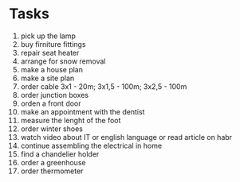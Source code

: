 #      Tasks

1. pick up the lamp
2. buy firniture fittings
3. repair seat heater
4. arrange for snow removal
5. make a house plan
6. make a site plan
7. order cable 3x1 - 20m; 3x1,5 - 100m; 3x2,5 - 100m
8. order junction boxes
9. orden a front door
10. make an appointment with the dentist
11. measure the lenght of the foot
12. order winter shoes
13. watch video about IT or english language or read article on habr
14. continue assembling the electrical in home
15. find a chandelier holder
16. order a greenhouse
17. order thermometer
